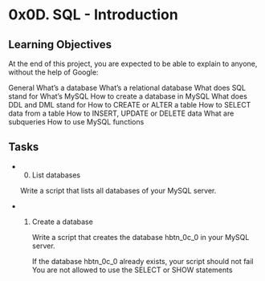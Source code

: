 # 0x0D. SQL - Introduction


## Learning Objectives

At the end of this project, you are expected to be able to explain to anyone, without the help of Google:

General
	What’s a database
	What’s a relational database
	What does SQL stand for
	What’s MySQL
	How to create a database in MySQL
	What does DDL and DML stand for
	How to CREATE or ALTER a table
	How to SELECT data from a table
	How to INSERT, UPDATE or DELETE data
	What are subqueries
	How to use MySQL functions


## Tasks

* 0. List databases

	Write a script that lists all databases of your MySQL server.

* 1. Create a database

	 Write a script that creates the database hbtn_0c_0 in your MySQL server.
	
		If the database hbtn_0c_0 already exists, your script should not fail
		You are not allowed to use the SELECT or SHOW statements	
